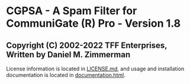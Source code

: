 # CGPSA - A Spam Filter for CommuniGate (R) Pro - Version 1.8
## Copyright (C) 2002-2022 TFF Enterprises, Written by Daniel M. Zimmerman

License information is located in [LICENSE.md](LICENSE.md), and usage and
installation documentation is located in 
[documentation.html](documentation.html).
